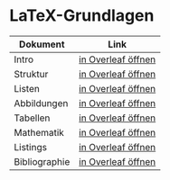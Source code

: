 # LaTeX-Grundlagen

| Dokument      | Link                                                                                                                                                                                                                                                          |
| ------------- | ------------------------------------------------------------------------------------------------------------------------------------------------------------------------------------------------------------------------------------------------------------- |
| Intro         | <a href="https://www.overleaf.com/docs?snip_uri=https://raw.githubusercontent.com/tknuth/latex-grundlagen/master/01-intro/main.tex">in Overleaf öffnen</a>                                                                                                    |
| Struktur      | <a href="https://www.overleaf.com/docs?snip_uri=https://raw.githubusercontent.com/tknuth/latex-grundlagen/master/02-struktur/main.tex">in Overleaf öffnen</a>                                                                                                 |
| Listen        | <a href="https://www.overleaf.com/docs?snip_uri=https://raw.githubusercontent.com/tknuth/latex-grundlagen/master/03-listen/main.tex">in Overleaf öffnen</a>                                                                                                   |
| Abbildungen   | <a href="https://www.overleaf.com/docs?snip_uri=https://raw.githubusercontent.com/tknuth/latex-grundlagen/master/04-abbildungen/main.tex">in Overleaf öffnen</a>                                                                                              |
| Tabellen      | <a href="https://www.overleaf.com/docs?snip_uri=https://raw.githubusercontent.com/tknuth/latex-grundlagen/master/05-tabellen/main.tex">in Overleaf öffnen</a>                                                                                                 |
| Mathematik    | <a href="https://www.overleaf.com/docs?snip_uri=https://raw.githubusercontent.com/tknuth/latex-grundlagen/master/06-mathematik/main.tex">in Overleaf öffnen</a>                                                                                               |
| Listings      | <a href="https://www.overleaf.com/docs?snip_uri=https://raw.githubusercontent.com/tknuth/latex-grundlagen/master/07-listings/main.tex">in Overleaf öffnen</a>                                                                                                 |
| Bibliographie | <a href="https://www.overleaf.com/docs?snip_uri[]=https://raw.githubusercontent.com/tknuth/latex-grundlagen/master/07-listings/main.tex&https://raw.githubusercontent.com/tknuth/latex-grundlagen/master/07-listings/bibliography.bib">in Overleaf öffnen</a> |
